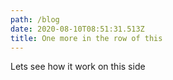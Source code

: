 ```yaml
---
path: /blog
date: 2020-08-10T08:51:31.513Z
title: One more in the row of this
---
```

Lets see how it work on this side